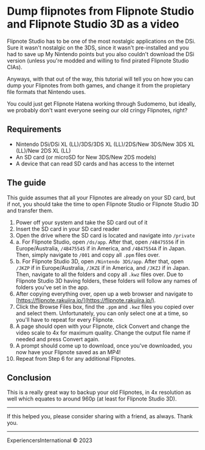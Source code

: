 # Dump flipnotes from Flipnote Studio and Flipnote Studio 3D as a video

Flipnote Studio has to be one of the most nostalgic applications on the DSi. Sure it wasn't nostalgic on the 3DS, since it wasn't pre-installed and you had to save up My Nintendo points but you also couldn't download the DSi version (unless you're modded and willing to find pirated Flipnote Studio CIAs).

Anyways, with that out of the way, this tutorial will tell you on how you can dump your Flipnotes from both games, and change it from the propietary file formats that Nintendo uses.

You could just get Flipnote Hatena working through Sudomemo, but ideally, we probably don't want everyone seeing our old cringy Flipnotes, right?

## Requirements

- Nintendo DSi/DSi XL (LL)/3DS/3DS XL (LL)/2DS/New 3DS/New 3DS XL (LL)/New 2DS XL (LL)
- An SD card (or microSD for New 3DS/New 2DS models)
- A device that can read SD cards and has access to the internet

## The guide

This guide assumes that all your Flipnotes are already on your SD card, but if not, you should take the time to open Flipnote Studio or Flipnote Studio 3D and transfer them.

1. Power off your system and take the SD card out of it
2. Insert the SD card in your SD card reader
3. Open the drive where the SD card is located and navigate into `/private`
4. a. For Flipnote Studio, open `/ds/app`. After that, open `/4B475556` if in Europe/Australia, `/4B475545` if in America, and `/4B47554A` if in Japan. Then, simply navigate to `/001` and copy all `.ppm` files over.
4. b. For Flipnote Studio 3D, open `/Nintendo 3DS/app`. After that, open `/JKZP` if in Europe/Australia, `/JKZE` if in America, and `/JKZJ` if in Japan. Then, navigate to all the folders and copy all `.kwz` files over. Due to Flipnote Studio 3D having folders, these folders will follow any names of folders you've set in the app.
5. After copying everything over, open up a web browser and navigate to [https://flipnote.rakujira.jp/](https://flipnote.rakujira.jp/).
6. Click the Browse Files box, find the `.ppm` and `.kwz` files you copied over and select them. Unfortunately, you can only select one at a time, so you'll have to repeat for every Flipnote.
7. A page should open with your Flipnote, click Convert and change the video scale to 4x for maximum quality. Change the output file name if needed and press Convert again.
8. A prompt should come up to download, once you've downloaded, you now have your Flipnote saved as an MP4!
9. Repeat from Step 6 for any additional Flipnotes.

## Conclusion

This is a really great way to backup your old Flipnotes, in 4x resolution as well which equates to around 960p (at least for Flipnote Studio 3D).

---

If this helped you, please consider sharing with a friend, as always. Thank you.

---

ExperiencersInternational © 2023
